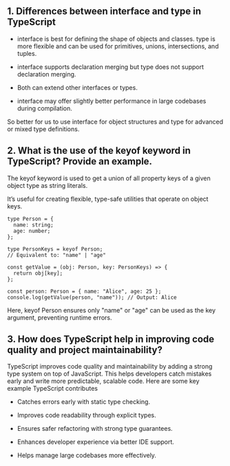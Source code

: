 ## 1. Differences between interface and type in TypeScript
- interface is best for defining the shape of objects and classes. type is more flexible and can be used for primitives, unions, intersections, and tuples.

- interface supports declaration merging but type does not support declaration merging.

- Both can extend other interfaces or types.

- interface may offer slightly better performance in large codebases during compilation.

So better for us to use interface for object structures and type for advanced or mixed type definitions.

## 2. What is the use of the keyof keyword in TypeScript? Provide an example.

The keyof keyword is used to get a union of all property keys of a given object type as string literals.

It’s useful for creating flexible, type-safe utilities that operate on object keys.


```
type Person = {
  name: string;
  age: number;
};

type PersonKeys = keyof Person; 
// Equivalent to: "name" | "age"

const getValue = (obj: Person, key: PersonKeys) => {
  return obj[key];
};

const person: Person = { name: "Alice", age: 25 };
console.log(getValue(person, "name")); // Output: Alice
```

Here, keyof Person ensures only "name" or "age" can be used as the key argument, preventing runtime errors.


## 3. How does TypeScript help in improving code quality and project maintainability?

TypeScript improves code quality and maintainability by adding a strong type system on top of JavaScript. This helps developers catch mistakes early and write more predictable, scalable code. Here are some key example TypeScript contributes

- Catches errors early with static type checking.

- Improves code readability through explicit types.

- Ensures safer refactoring with strong type guarantees.

- Enhances developer experience via better IDE support.

- Helps manage large codebases more effectively.
